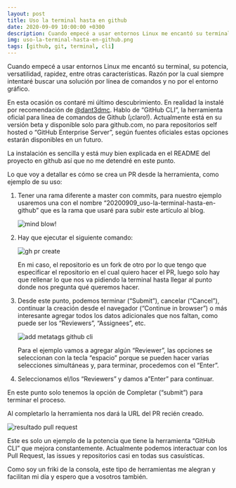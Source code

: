 ```yaml
---
layout: post
title: Uso la terminal hasta en github
date: 2020-09-09 10:00:00 +0300
description: Cuando empecé a usar entornos Linux me encantó su terminal, su potencia, versatilidad, rapidez, entre otras características. Razón por la cual siempre intentaré buscar una solución por línea de comandos y no por el entorno gráfico. 
img: uso-la-terminal-hasta-en-github.png
tags: [github, git, terminal, cli]
---
```


Cuando empecé a usar entornos Linux me encantó su terminal, su potencia, versatilidad, rapidez, entre otras características. Razón por la cual siempre intentaré buscar una solución por línea de comandos y no por el entorno gráfico. 

En esta ocasión os contaré mi último descubrimiento. En realidad la instalé por recomendación de <a href="https://twitter.com/dant3dmc" target="blank">@dant3dmc</a>. Hablo de “GitHub CLI”, la herramienta oficial para línea de comandos de Github (¡claro!). Actualmente está en su versión beta y disponible solo para github.com, no para repositorios self hosted o “GitHub Enterprise Server”, según fuentes oficiales estas opciones estarán disponibles en un futuro.

La instalación es sencilla y está muy bien explicada en el README del proyecto en github así que no me detendré en este punto.

Lo que voy a detallar es cómo se crea un PR desde la herramienta, como ejemplo de su uso: 

1. Tener una rama diferente a master con commits, para nuestro ejemplo usaremos una con el nombre “20200909_uso-la-terminal-hasta-en-github” que es la rama que usaré para subir este artículo al blog.

   <div class="center-text"><img src="https://i.ibb.co/MPTv0Hm/giphy.webp" alt="mind blow!" border="0"></div>

2. Hay que ejecutar el siguiente comando: 

    <div class="center-text"><img alt="gh pr create" src="{{site.baseurl}}/assets/img/uso-la-terminal-hasta-en-github-2.png" /></div>

    En mi caso, el repositorio es un fork de otro por lo que tengo que especificar el repositorio en el cual quiero hacer el PR, luego solo hay que rellenar lo que nos va pidiendo la terminal hasta llegar al punto donde nos pregunta qué queremos hacer. 

3. Desde este punto, podemos terminar (“Submit”), cancelar (“Cancel”), continuar la creación desde el navegador (“Continue in browser”) o más interesante agregar todos los datos adicionales que nos faltan, como puede ser los “Reviewers”, “Assignees”, etc. 

    <div class="center-text"><img alt="add metatags github cli" src="{{site.baseurl}}/assets/img/uso-la-terminal-hasta-en-github-3.png" /></div>

    Para el ejemplo vamos a agregar algún “Reviewer”, las opciones se seleccionan con la tecla “espacio” porque se pueden hacer varias selecciones simultáneas y, para terminar, procedemos con el “Enter”. 

4. Seleccionamos el/los “Reviewers” y damos a”Enter” para continuar.

En este punto solo tenemos la opción de Completar (“submit”) para terminar el proceso.

Al completarlo la herramienta nos dará la URL del PR recién creado.

<div class="center-text"><img alt="resultado pull request" src="{{site.baseurl}}/assets/img/uso-la-terminal-hasta-en-github-4.png" /></div>

Este es solo un ejemplo de la potencia que tiene la herramienta “GitHub CLI” que mejora constantemente. Actualmente podemos interactuar con los Pull Request, las issues y repositorios casi en todas sus casuísticas. 

Como soy un friki de la consola, este tipo de herramientas me alegran y facilitan mi día y espero que a vosotros también.